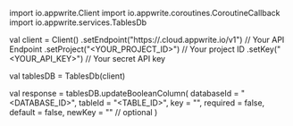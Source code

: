 import io.appwrite.Client
import io.appwrite.coroutines.CoroutineCallback
import io.appwrite.services.TablesDb

val client = Client()
    .setEndpoint("https://<REGION>.cloud.appwrite.io/v1") // Your API Endpoint
    .setProject("<YOUR_PROJECT_ID>") // Your project ID
    .setKey("<YOUR_API_KEY>") // Your secret API key

val tablesDB = TablesDb(client)

val response = tablesDB.updateBooleanColumn(
    databaseId = "<DATABASE_ID>",
    tableId = "<TABLE_ID>",
    key = "",
    required = false,
    default = false,
    newKey = "" // optional
)
